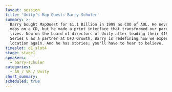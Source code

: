 ```yaml
---
layout: session
title: 'Unity’s Map Quest: Barry Schuler'
summary: >-
  Barry bought MapQuest for $1.1 Billion in 1999 as COO of AOL. He never put the
  maps on a CD, but he made a print interface that transformed our parents'
  lives. Now on the board of directors of Unity after leading their $181 Million
  Series C as a partner at DFJ Growth, Barry is redefining how we experience
  location again. And he has stories; you'll have to hear to believe.
timeslot: d1_slot4
stage: stage1
speakers:
  - barry-schuler
categories:
  - AR / VR / Unity
short_summary: 
scheduled: true
---
```



